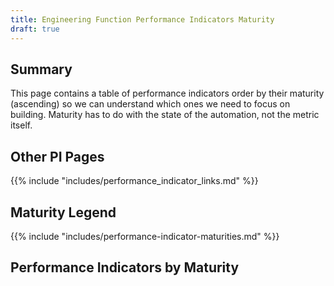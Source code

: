 ```yaml
---
title: Engineering Function Performance Indicators Maturity
draft: true
---
```


## Summary

This page contains a table of performance indicators order by their maturity (ascending) so we can understand which ones we need to focus on building. Maturity has to do with the state of the automation, not the metric itself.

## Other PI Pages

{{% include "includes/performance_indicator_links.md" %}}

## Maturity Legend

{{% include "includes/performance-indicator-maturities.md" %}}

## Performance Indicators by Maturity

<!-- Depricating as original code is broken as gives all departments
<table>
    <tr>
        <td>Name</td>
        <td>Organization</td>
        <td>Maturity</td>
        <td>Reason(s)</td>
    </tr>
    <% performance_indicators_by_maturity_level.each do |pi| %>
    <tr>
        <td><%= pi.name %></td>
        <td><%= pi.org %></td>
        <td><%= color_code_maturity(pi_maturity_level(pi)) %></td>
        <td><ul><% pi_maturity_reasons(pi).each do |reason| %>
          <li><%= reason %></li>
        <% end %></ul></td>
    </tr>
    <% end %>
<table>
--->

